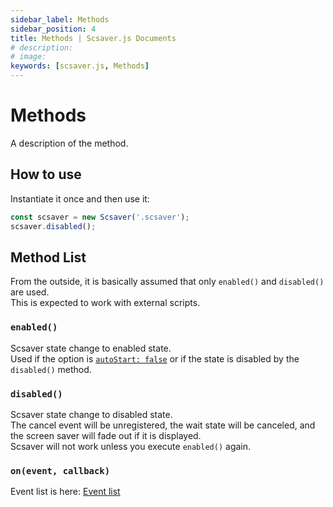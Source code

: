 ```yaml
---
sidebar_label: Methods
sidebar_position: 4
title: Methods | Scsaver.js Documents
# description: 
# image: 
keywords: [scsaver.js, Methods]
---
```


# Methods

A description of the method.

## How to use

Instantiate it once and then use it:

```javascript
const scsaver = new Scsaver('.scsaver');
scsaver.disabled();
```

## Method List

From the outside, it is basically assumed that only `enabled()` and `disabled()` are used.  
This is expected to work with external scripts.

### `enabled()`

Scsaver state change to enabled state.  
Used if the option is [`autoStart: false`](/options.md?id=autoStart) or if the state is disabled by the `disabled()` method.

### `disabled()`

Scsaver state change to disabled state.  
The cancel event will be unregistered, the wait state will be canceled, and the screen saver will fade out if it is displayed.  
Scsaver will not work unless you execute `enabled()` again.

### `on(event, callback)`

Event list is here: [Event list](/events.md?id=eventlist)